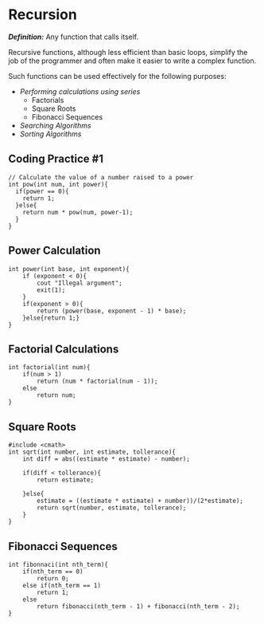# Recursion #

_**Definition:**_ Any function that calls itself.

Recursive functions, although less efficient than basic loops, simplify the job of the programmer and often make it easier to write a complex function. 

Such functions can be used effectively for the following purposes:
* _Performing calculations using series_
    * Factorials
    * Square Roots
    * Fibonacci Sequences
* _Searching Algorithms_
* _Sorting Algorithms_



## Coding Practice #1 ##
    
    // Calculate the value of a number raised to a power
    int pow(int num, int power){
      if(power == 0){
        return 1;
      }else{
        return num * pow(num, power-1);
      }
    }
    
## Power Calculation ##
    
    int power(int base, int exponent){
        if (exponent < 0){
            cout "Illegal argument";
            exit(1);
        }
        if(exponent > 0){
            return (power(base, exponent - 1) * base);
        }else{return 1;}
    }

## Factorial Calculations ##

    int factorial(int num){
        if(num > 1)
            return (num * factorial(num - 1));
        else
            return num;
    }

## Square Roots ##

    #include <cmath>
    int sqrt(int number, int estimate, tollerance){
        int diff = abs((estimate * estimate) - number);
    
        if(diff < tollerance){
            return estimate;
     
        }else{
            estimate = ((estimate * estimate) + number))/(2*estimate);
            return sqrt(number, estimate, tollerance);
        }
    }

## Fibonacci Sequences ##

    int fibonnaci(int nth_term){
        if(nth_term == 0)
            return 0;
        else if(nth_term == 1)
            return 1;
        else
            return fibonacci(nth_term - 1) + fibonacci(nth_term - 2);
    }

